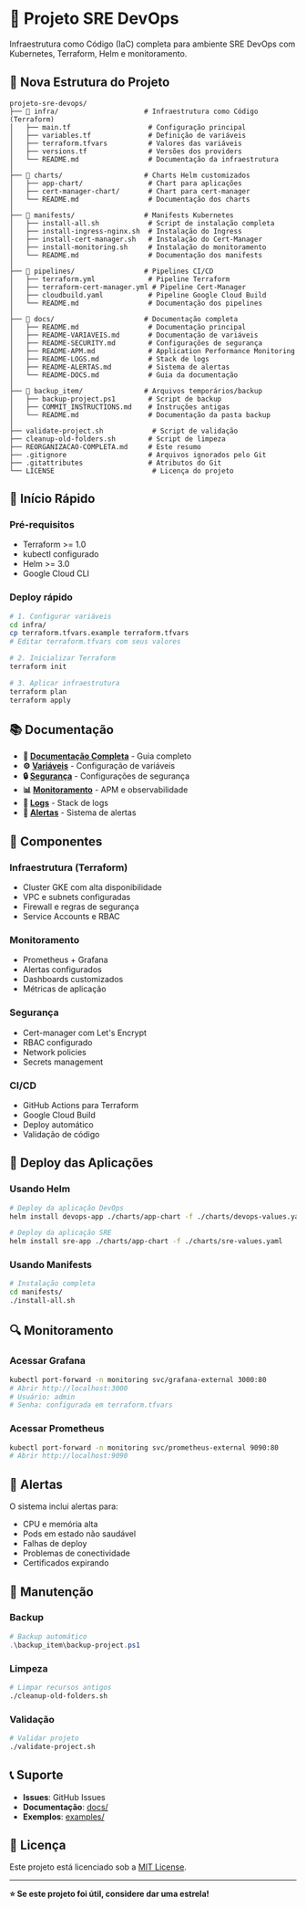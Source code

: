 # 🚀 Projeto SRE DevOps

Infraestrutura como Código (IaC) completa para ambiente SRE DevOps com Kubernetes, Terraform, Helm e monitoramento.

## 📁 Nova Estrutura do Projeto

```
projeto-sre-devops/
├── 📁 infra/                     # Infraestrutura como Código (Terraform)
│   ├── main.tf                   # Configuração principal
│   ├── variables.tf              # Definição de variáveis
│   ├── terraform.tfvars          # Valores das variáveis
│   ├── versions.tf               # Versões dos providers
│   └── README.md                 # Documentação da infraestrutura
│
├── 📁 charts/                    # Charts Helm customizados
│   ├── app-chart/                # Chart para aplicações
│   ├── cert-manager-chart/       # Chart para cert-manager
│   └── README.md                 # Documentação dos charts
│
├── 📁 manifests/                 # Manifests Kubernetes
│   ├── install-all.sh            # Script de instalação completa
│   ├── install-ingress-nginx.sh  # Instalação do Ingress
│   ├── install-cert-manager.sh   # Instalação do Cert-Manager
│   ├── install-monitoring.sh     # Instalação do monitoramento
│   └── README.md                 # Documentação dos manifests
│
├── 📁 pipelines/                 # Pipelines CI/CD
│   ├── terraform.yml             # Pipeline Terraform
│   ├── terraform-cert-manager.yml # Pipeline Cert-Manager
│   ├── cloudbuild.yaml           # Pipeline Google Cloud Build
│   └── README.md                 # Documentação dos pipelines
│
├── 📁 docs/                      # Documentação completa
│   ├── README.md                 # Documentação principal
│   ├── README-VARIAVEIS.md       # Documentação de variáveis
│   ├── README-SECURITY.md        # Configurações de segurança
│   ├── README-APM.md             # Application Performance Monitoring
│   ├── README-LOGS.md            # Stack de logs
│   ├── README-ALERTAS.md         # Sistema de alertas
│   └── README-DOCS.md            # Guia da documentação
│
├── 📁 backup_item/               # Arquivos temporários/backup
│   ├── backup-project.ps1        # Script de backup
│   ├── COMMIT_INSTRUCTIONS.md    # Instruções antigas
│   └── README.md                 # Documentação da pasta backup
│
├── validate-project.sh            # Script de validação
├── cleanup-old-folders.sh        # Script de limpeza
├── REORGANIZACAO-COMPLETA.md     # Este resumo
├── .gitignore                    # Arquivos ignorados pelo Git
├── .gitattributes                # Atributos do Git
└── LICENSE                        # Licença do projeto
```

## 🚀 Início Rápido

### Pré-requisitos
- Terraform >= 1.0
- kubectl configurado
- Helm >= 3.0
- Google Cloud CLI

### Deploy rápido
```bash
# 1. Configurar variáveis
cd infra/
cp terraform.tfvars.example terraform.tfvars
# Editar terraform.tfvars com seus valores

# 2. Inicializar Terraform
terraform init

# 3. Aplicar infraestrutura
terraform plan
terraform apply
```

## 📚 Documentação

- **📖 [Documentação Completa](docs/README.md)** - Guia completo
- **⚙️ [Variáveis](docs/README-VARIAVEIS.md)** - Configuração de variáveis
- **🔒 [Segurança](docs/README-SECURITY.md)** - Configurações de segurança
- **📊 [Monitoramento](docs/README-APM.md)** - APM e observabilidade
- **📝 [Logs](docs/README-LOGS.md)** - Stack de logs
- **🚨 [Alertas](docs/README-ALERTAS.md)** - Sistema de alertas

## 🔧 Componentes

### Infraestrutura (Terraform)
- Cluster GKE com alta disponibilidade
- VPC e subnets configuradas
- Firewall e regras de segurança
- Service Accounts e RBAC

### Monitoramento
- Prometheus + Grafana
- Alertas configurados
- Dashboards customizados
- Métricas de aplicação

### Segurança
- Cert-manager com Let's Encrypt
- RBAC configurado
- Network policies
- Secrets management

### CI/CD
- GitHub Actions para Terraform
- Google Cloud Build
- Deploy automático
- Validação de código

## 🚀 Deploy das Aplicações

### Usando Helm
```bash
# Deploy da aplicação DevOps
helm install devops-app ./charts/app-chart -f ./charts/devops-values.yaml

# Deploy da aplicação SRE
helm install sre-app ./charts/app-chart -f ./charts/sre-values.yaml
```

### Usando Manifests
```bash
# Instalação completa
cd manifests/
./install-all.sh
```

## 🔍 Monitoramento

### Acessar Grafana
```bash
kubectl port-forward -n monitoring svc/grafana-external 3000:80
# Abrir http://localhost:3000
# Usuário: admin
# Senha: configurada em terraform.tfvars
```

### Acessar Prometheus
```bash
kubectl port-forward -n monitoring svc/prometheus-external 9090:80
# Abrir http://localhost:9090
```

## 🚨 Alertas

O sistema inclui alertas para:
- CPU e memória alta
- Pods em estado não saudável
- Falhas de deploy
- Problemas de conectividade
- Certificados expirando

## 🔧 Manutenção

### Backup
```powershell
# Backup automático
.\backup_item\backup-project.ps1
```

### Limpeza
```bash
# Limpar recursos antigos
./cleanup-old-folders.sh
```

### Validação
```bash
# Validar projeto
./validate-project.sh
```

## 📞 Suporte

- **Issues**: GitHub Issues
- **Documentação**: [docs/](docs/)
- **Exemplos**: [examples/](examples/)

## 📄 Licença

Este projeto está licenciado sob a [MIT License](LICENSE).

---

**⭐ Se este projeto foi útil, considere dar uma estrela!**